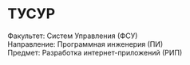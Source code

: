 # ТУСУР 
Факультет: Систем Управления (ФСУ)   
Направление: Программная инженерия (ПИ)  
Предмет: Разработка интернет-приложений (РИП)  
